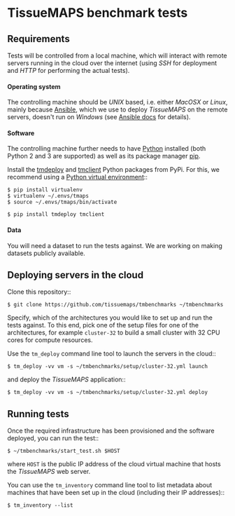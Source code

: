 TissueMAPS benchmark tests
==========================


Requirements
------------

Tests will be controlled from a local machine, which will interact with remote servers running in the cloud over the internet (using *SSH* for deployment and *HTTP* for performing the actual tests).

#### Operating system

The controlling machine should be *UNIX* based, i.e. either *MacOSX* or *Linux*, mainly because [Ansible](https://docs.ansible.com/ansible/), which we use to deploy *TissueMAPS* on the remote servers, doesn't run on *Windows* (see [Ansible docs](https://docs.ansible.com/ansible/intro_windows.html#using-a-windows-control-machine) for details).


#### Software

The controlling machine further needs to have [Python](https://www.python.org/) installed (both Python 2 and 3 are supported) as well as its package manager [pip](https://pip.pypa.io/en/stable/).

Install the [tmdeploy](https://pypi.python.org/pypi/tmdeploy) and [tmclient](https://pypi.python.org/pypi/tmclient) Python packages from PyPi. For this, we recommend using a [Python virtual environment](https://virtualenv.pypa.io/en/stable/)::

    $ pip install virtualenv
    $ virtualenv ~/.envs/tmaps
    $ source ~/.envs/tmaps/bin/activate

    $ pip install tmdeploy tmclient

#### Data

You will need a dataset to run the tests against. We are working on making datasets publicly available.


Deploying servers in the cloud
------------------------------

Clone this repository::

    $ git clone https://github.com/tissuemaps/tmbenchmarks ~/tmbenchmarks

Specify, which of the architectures you would like to set up and run the tests against. To this end, pick one of the setup files for one of the architectures, for example ``cluster-32`` to build a small cluster with 32 CPU cores for compute resources.

Use the ``tm_deploy`` command line tool to launch the servers in the cloud::

    $ tm_deploy -vv vm -s ~/tmbenchmarks/setup/cluster-32.yml launch

and deploy the *TissueMAPS* application::

    $ tm_deploy -vv vm -s ~/tmbenchmarks/setup/cluster-32.yml deploy

Running tests
-------------

Once the required infrastructure has been provisioned and the software deployed, you can run the test::

    $ ~/tmbenchmarks/start_test.sh $HOST

where ``HOST`` is the public IP address of the cloud virtual machine that hosts the *TissueMAPS* web server.

You can use the ``tm_inventory`` command line tool to list metadata about machines that have been set up in the cloud (including their IP addresses)::

    $ tm_inventory --list
